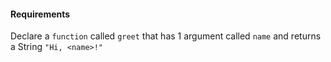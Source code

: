 #### Requirements
Declare a `function` called `greet` that has 1 argument called `name` and returns a String `"Hi, <name>!"`
